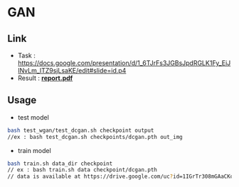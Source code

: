 # GAN

## Link
* Task : https://docs.google.com/presentation/d/1_6TJrFs3JGBsJpdRGLK1Fy_EiJlNvLm_lTZ9sjLsaKE/edit#slide=id.p4
* Result : [**report.pdf**](report.pdf)

## Usage 
* test model
```zsh
bash test_wgan/test_dcgan.sh checkpoint output
//ex : bash test_dcgan.sh checkpoints/dcgan.pth out_img
```

* train model
```zsh
bash train.sh data_dir checkpoint
// ex : bash train.sh data checkpoint/dcgan.pth
// data is available at https://drive.google.com/uc?id=1IGrTr308mGAaCKotpkkm8wTKlWs9Jq-p
```
